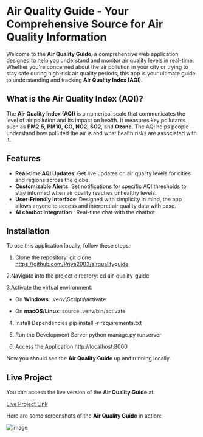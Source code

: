 # Air Quality Guide - Your Comprehensive Source for Air Quality Information

Welcome to the **Air Quality Guide**, a comprehensive web application designed to help you understand and monitor air quality levels in real-time. Whether you're concerned about the air pollution in your city or trying to stay safe during high-risk air quality periods, this app is your ultimate guide to understanding and tracking **Air Quality Index (AQI)**.

## What is the Air Quality Index (AQI)?

The **Air Quality Index (AQI)** is a numerical scale that communicates the level of air pollution and its impact on health. It measures key pollutants such as **PM2.5**, **PM10**, **CO**, **NO2**, **SO2**, and **Ozone**. The AQI helps people understand how polluted the air is and what health risks are associated with it.

## Features

- **Real-time AQI Updates**: Get live updates on air quality levels for cities and regions across the globe.
- **Customizable Alerts**: Set notifications for specific AQI thresholds to stay informed when air quality reaches unhealthy levels.
- **User-Friendly Interface**: Designed with simplicity in mind, the app allows anyone to access and interpret air quality data with ease.
- **AI chatbot Integration** : Real-time chat with the chatbot.

## Installation

To use this application locally, follow these steps:

1. Clone the repository:
 git clone https://github.com/Priya2003/airqualityguide

2.Navigate into the project directory:
cd air-quality-guide

3.Activate the virtual environment:

- On **Windows**:
 .venv\Scripts\activate

- On **macOS/Linux**:
  source .venv/bin/activate

4. Install Dependencies
pip install -r requirements.txt

5. Run the Development Server
python manage.py runserver

6. Access the Application
http://localhost:8000

Now you should see the **Air Quality Guide** up and running locally.

## Live Project

You can access the live version of the **Air Quality Guide** at:

[Live Project Link](https://aqisystem.onrender.com/)

Here are some screenshots of the **Air Quality Guide** in action:

![image](https://github.com/user-attachments/assets/c2cdad33-2227-481c-a811-f9ed251139c0)


